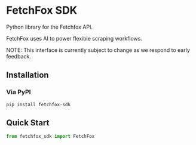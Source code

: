 # FetchFox SDK
Python library for the Fetchfox API.

FetchFox uses AI to power flexible scraping workflows.

NOTE: This interface is currently subject to change as we respond to early feedback.

## Installation

### Via PyPI

`pip install fetchfox-sdk`

## Quick Start
```python
from fetchfox_sdk import FetchFox
```

